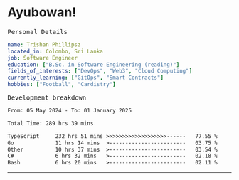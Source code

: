 # Ayubowan!

<samp>Personal Details</samp>

```yaml
name: Trishan Phillipsz
located_in: Colombo, Sri Lanka
job: Software Engineer
education: ["B.Sc. in Software Engineering (reading)"]
fields_of_interests: ["DevOps", "Web3", "Cloud Computing"]
currently_learning: ["GitOps", "Smart Contracts"]
hobbies: ["Football", "Cardistry"]
```

<samp>Development breakdown</samp>

<!--START_SECTION:waka-->

```txt
From: 05 May 2024 - To: 01 January 2025

Total Time: 289 hrs 39 mins

TypeScript     232 hrs 51 mins >>>>>>>>>>>>>>>>>>>------   77.55 %
Go             11 hrs 14 mins  >------------------------   03.75 %
Other          10 hrs 37 mins  >------------------------   03.54 %
C#             6 hrs 32 mins   >------------------------   02.18 %
Bash           6 hrs 20 mins   >------------------------   02.11 %
```

<!--END_SECTION:waka-->

---

